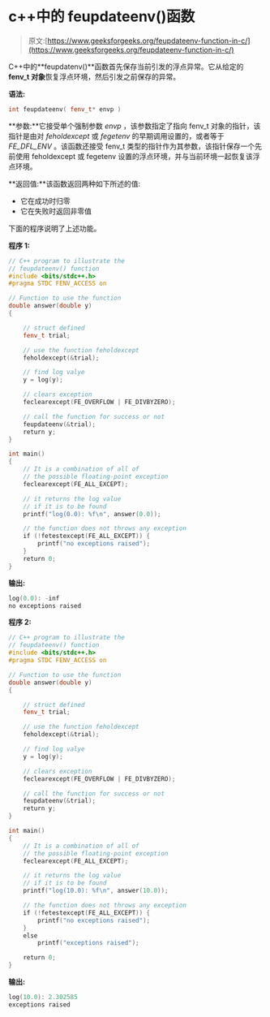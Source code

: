 # c++中的 feupdateenv()函数

> 原文:[https://www.geeksforgeeks.org/feupdateenv-function-in-c/](https://www.geeksforgeeks.org/feupdateenv-function-in-c/)

C++中的**feupdatenv()**函数首先保存当前引发的浮点异常。它从给定的 **fenv_t 对象**恢复浮点环境，然后引发之前保存的异常。

**语法:**

```cpp
int feupdateenv( fenv_t* envp )
```

**参数:**它接受单个强制参数 *envp* ，该参数指定了指向 fenv_t 对象的指针，该指针是由对 *feholdexcept* 或 *fegetenv* 的早期调用设置的，或者等于 *FE_DFL_ENV* 。该函数还接受 fenv_t 类型的指针作为其参数，该指针保存一个先前使用 feholdexcept 或 fegetenv 设置的浮点环境，并与当前环境一起恢复该浮点环境。

**返回值:**该函数返回两种如下所述的值:

*   它在成功时归零
*   它在失败时返回非零值

下面的程序说明了上述功能。

**程序 1:**

```cpp
// C++ program to illustrate the 
// feupdateenv() function 
#include <bits/stdc++.h> 
#pragma STDC FENV_ACCESS on 

// Function to use the function 
double answer(double y) 
{ 

    // struct defined 
    fenv_t trial; 

    // use the function feholdexcept 
    feholdexcept(&trial); 

    // find log valye 
    y = log(y); 

    // clears exception 
    feclearexcept(FE_OVERFLOW | FE_DIVBYZERO); 

    // call the function for success or not 
    feupdateenv(&trial); 
    return y; 
} 

int main() 
{ 
    // It is a combination of all of 
    // the possible floating-point exception 
    feclearexcept(FE_ALL_EXCEPT); 

    // it returns the log value 
    // if it is to be found 
    printf("log(0.0): %f\n", answer(0.0)); 

    // the function does not throws any exception 
    if (!fetestexcept(FE_ALL_EXCEPT)) { 
        printf("no exceptions raised"); 
    } 
    return 0; 
} 
```

**输出:**

```cpp
log(0.0): -inf
no exceptions raised
```

**程序 2:**

```cpp
// C++ program to illustrate the 
// feupdateenv() function 
#include <bits/stdc++.h> 
#pragma STDC FENV_ACCESS on 

// Function to use the function 
double answer(double y) 
{ 

    // struct defined 
    fenv_t trial; 

    // use the function feholdexcept 
    feholdexcept(&trial); 

    // find log valye 
    y = log(y); 

    // clears exception 
    feclearexcept(FE_OVERFLOW | FE_DIVBYZERO); 

    // call the function for success or not 
    feupdateenv(&trial); 
    return y; 
} 

int main() 
{ 
    // It is a combination of all of 
    // the possible floating-point exception 
    feclearexcept(FE_ALL_EXCEPT); 

    // it returns the log value 
    // if it is to be found 
    printf("log(10.0): %f\n", answer(10.0)); 

    // the function does not throws any exception 
    if (!fetestexcept(FE_ALL_EXCEPT)) { 
        printf("no exceptions raised"); 
    } 
    else
        printf("exceptions raised"); 

    return 0; 
} 
```

**输出:**

```cpp
log(10.0): 2.302585
exceptions raised
```